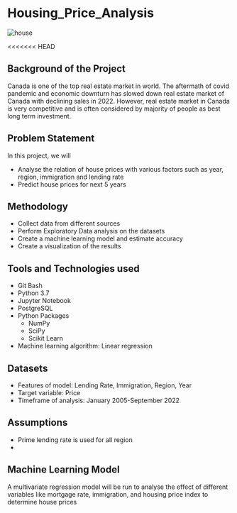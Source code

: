 # Housing_Price_Analysis

![house](https://user-images.githubusercontent.com/108366412/202578852-4a87745b-9a9a-4e15-a6e1-f992e4395957.jpg)

<<<<<<< HEAD
## Background of the Project
Canada is one of the top real estate market in world. The aftermath of covid pandemic and economic downturn has slowed down real estate market of Canada with declining sales in 2022. However, real estate market in Canada is very competitive and is often considered by majority of people as best long term investment.

## Problem Statement
In this project, we will
- Analyse the relation of house prices with various factors such as  year, region, immigration and lending rate
- Predict house prices for next 5 years

## Methodology 
- Collect data from different sources
- Perform Exploratory Data analysis on the datasets
- Create a machine learning model and estimate accuracy
- Create a visualization of the results

## Tools and Technologies used
- Git Bash
- Python 3.7
- Jupyter Notebook
- PostgreSQL
- Python Packages
    - NumPy
    - SciPy
    - Scikit Learn
- Machine learning algorithm: Linear regression

## Datasets
- Features of model: Lending Rate, Immigration, Region, Year
- Target variable: Price
- Timeframe of analysis: January 2005-September 2022

## Assumptions
- Prime lending rate is used for all region
- 


## Machine Learning Model
A multivariate regression model will be run to analyse the effect of different variables like mortgage rate, immigration, and housing price index to determine house prices
